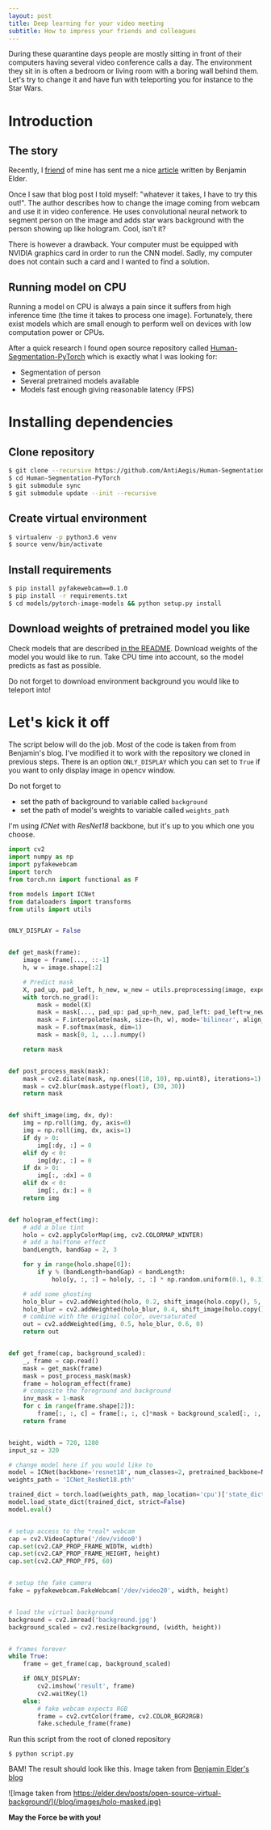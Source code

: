 ```yaml
---                                                                             
layout: post                                                                    
title: Deep learning for your video meeting
subtitle: How to impress your friends and colleagues
---
```


During these quarantine days people are mostly sitting in front of their
computers having several video conference calls a day. The environment they
sit in is often a bedroom or living room with a boring wall behind them.
Let's try to change it and have fun with teleporting you for instance to
the Star Wars.


# Introduction

## The story

Recently, I [friend](https://github.com/mrshu) of mine has sent me a nice
[article](https://elder.dev/posts/open-source-virtual-background/)
written by Benjamin Elder.

Once I saw that blog post I told myself: "whatever it takes, I have to try this out!".
The author describes how to change the image coming from
webcam and use it in video conference. He uses convolutional neural network
to segment person on the image and adds star wars background with the
person showing up like hologram. Cool, isn't it?

There is however a drawback. Your computer must be equipped with NVIDIA
graphics card in order to run the CNN model. Sadly, my computer does not
contain such a card and I wanted to find a solution.

## Running model on CPU

Running a model on CPU is always a pain since it suffers from high inference
time (the time it takes to process one image). Fortunately, there
exist models which are small enough to perform well on devices with
low computation power or CPUs.

After a quick research I found open source repository called
[Human-Segmentation-PyTorch](https://github.com/thuyngch/Human-Segmentation-PyTorch/)
which is exactly what I was looking for:
* Segmentation of person
* Several pretrained models available
* Models fast enough giving reasonable latency (FPS)


# Installing dependencies

## Clone repository

```bash
$ git clone --recursive https://github.com/AntiAegis/Human-Segmentation-PyTorch.git
$ cd Human-Segmentation-PyTorch
$ git submodule sync
$ git submodule update --init --recursive

```

## Create virtual environment

```bash
$ virtualenv -p python3.6 venv
$ source venv/bin/activate
```

## Install requirements

```bash
$ pip install pyfakewebcam==0.1.0
$ pip install -r requirements.txt
$ cd models/pytorch-image-models && python setup.py install
```

## Download weights of pretrained model you like

Check models that are described [in the README](https://github.com/thuyngch/Human-Segmentation-PyTorch#benchmark).
Download weights of the model you would like to run. Take CPU time into account, so the
model predicts as fast as possible.

Do not forget to download environment background you would like to teleport into!


# Let's kick it off

The script below will do the job. Most of the code is taken from from Benjamin's blog.
I've modified it to work with the repository we cloned in previous steps.
There is an option `ONLY_DISPLAY`
which you can set to `True` if you want to only display image in opencv window.

Do not forget to
* set the path of background to variable called `background`
* set the path of model's weights to variable called `weights_path`

I'm using *ICNet* with *ResNet18* backbone, but it's up to you which one
you choose.

```python
import cv2
import numpy as np
import pyfakewebcam
import torch
from torch.nn import functional as F

from models import ICNet
from dataloaders import transforms
from utils import utils


ONLY_DISPLAY = False


def get_mask(frame):
    image = frame[..., ::-1]
    h, w = image.shape[:2]

    # Predict mask
    X, pad_up, pad_left, h_new, w_new = utils.preprocessing(image, expected_size=input_sz, pad_value=0)
    with torch.no_grad():
        mask = model(X)
        mask = mask[..., pad_up: pad_up+h_new, pad_left: pad_left+w_new]
        mask = F.interpolate(mask, size=(h, w), mode='bilinear', align_corners=True)
        mask = F.softmax(mask, dim=1)
        mask = mask[0, 1, ...].numpy()

    return mask


def post_process_mask(mask):
    mask = cv2.dilate(mask, np.ones((10, 10), np.uint8), iterations=1)
    mask = cv2.blur(mask.astype(float), (30, 30))
    return mask


def shift_image(img, dx, dy):
    img = np.roll(img, dy, axis=0)
    img = np.roll(img, dx, axis=1)
    if dy > 0:
        img[:dy, :] = 0
    elif dy < 0:
        img[dy:, :] = 0
    if dx > 0:
        img[:, :dx] = 0
    elif dx < 0:
        img[:, dx:] = 0
    return img


def hologram_effect(img):
    # add a blue tint
    holo = cv2.applyColorMap(img, cv2.COLORMAP_WINTER)
    # add a halftone effect
    bandLength, bandGap = 2, 3

    for y in range(holo.shape[0]):
        if y % (bandLength+bandGap) < bandLength:
            holo[y, :, :] = holo[y, :, :] * np.random.uniform(0.1, 0.3)

    # add some ghosting
    holo_blur = cv2.addWeighted(holo, 0.2, shift_image(holo.copy(), 5, 5), 0.8, 0)
    holo_blur = cv2.addWeighted(holo_blur, 0.4, shift_image(holo.copy(), -5, -5), 0.6, 0)
    # combine with the original color, oversaturated
    out = cv2.addWeighted(img, 0.5, holo_blur, 0.6, 0)
    return out


def get_frame(cap, background_scaled):
    _, frame = cap.read()
    mask = get_mask(frame)
    mask = post_process_mask(mask)
    frame = hologram_effect(frame)
    # composite the foreground and background
    inv_mask = 1-mask
    for c in range(frame.shape[2]):
        frame[:, :, c] = frame[:, :, c]*mask + background_scaled[:, :, c]*inv_mask
    return frame


height, width = 720, 1280
input_sz = 320

# change model here if you would like to
model = ICNet(backbone='resnet18', num_classes=2, pretrained_backbone=None)
weights_path = 'ICNet_ResNet18.pth'

trained_dict = torch.load(weights_path, map_location='cpu')['state_dict']
model.load_state_dict(trained_dict, strict=False)
model.eval()


# setup access to the *real* webcam
cap = cv2.VideoCapture('/dev/video0')
cap.set(cv2.CAP_PROP_FRAME_WIDTH, width)
cap.set(cv2.CAP_PROP_FRAME_HEIGHT, height)
cap.set(cv2.CAP_PROP_FPS, 60)


# setup the fake camera
fake = pyfakewebcam.FakeWebcam('/dev/video20', width, height)


# load the virtual background
background = cv2.imread('background.jpg')
background_scaled = cv2.resize(background, (width, height))


# frames forever
while True:
    frame = get_frame(cap, background_scaled)

    if ONLY_DISPLAY:
        cv2.imshow('result', frame)
        cv2.waitKey(1)
    else:
        # fake webcam expects RGB
        frame = cv2.cvtColor(frame, cv2.COLOR_BGR2RGB)
        fake.schedule_frame(frame)
```

Run this script from the root of cloned repository
```
$ python script.py
```


BAM! The result should look like this. Image taken from
[Benjamin Elder's blog](https://elder.dev/posts/open-source-virtual-background/)

![Image taken from https://elder.dev/posts/open-source-virtual-background/](/blog/images/holo-masked.jpg)

**May the Force be with you!**

